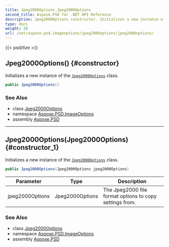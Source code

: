 ```yaml
---
title: Jpeg2000Options.Jpeg2000Options
second_title: Aspose.PSD for .NET API Reference
description: Jpeg2000Options constructor. Initializes a new instance of the Jpeg2000Options class
type: docs
weight: 10
url: /net/aspose.psd.imageoptions/jpeg2000options/jpeg2000options/
---
```

{{< psd/tize >}}
## Jpeg2000Options() {#constructor}

Initializes a new instance of the [`Jpeg2000Options`](../) class.

```csharp
public Jpeg2000Options()
```

### See Also

* class [Jpeg2000Options](../)
* namespace [Aspose.PSD.ImageOptions](../../jpeg2000options/)
* assembly [Aspose.PSD](../../../)

---

## Jpeg2000Options(Jpeg2000Options) {#constructor_1}

Initializes a new instance of the [`Jpeg2000Options`](../) class.

```csharp
public Jpeg2000Options(Jpeg2000Options jpeg2000Options)
```

| Parameter | Type | Description |
| --- | --- | --- |
| jpeg2000Options | Jpeg2000Options | The Jpeg2000 file format options to copy settings from. |

### See Also

* class [Jpeg2000Options](../)
* namespace [Aspose.PSD.ImageOptions](../../jpeg2000options/)
* assembly [Aspose.PSD](../../../)


